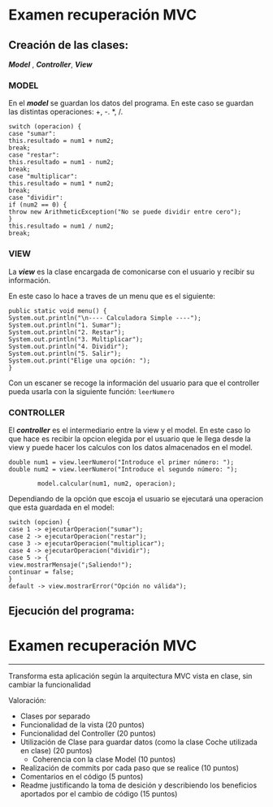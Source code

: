 # Examen recuperación MVC

## Creación de las clases:
***Model*** , ***Controller***, ***View***

### MODEL

En el ***model*** se guardan los datos del programa.
En este caso se guardan las distintas operaciones: +, -. *, /.

    switch (operacion) {
    case "sumar":
    this.resultado = num1 + num2;
    break;
    case "restar":
    this.resultado = num1 - num2;
    break;
    case "multiplicar":
    this.resultado = num1 * num2;
    break;
    case "dividir":
    if (num2 == 0) {
    throw new ArithmeticException("No se puede dividir entre cero");
    }
    this.resultado = num1 / num2;
    break;

### VIEW

La ***view*** es la clase encargada de comonicarse con el usuario y recibir su información.

En este caso lo hace a traves de un menu que es el siguiente:

    public static void menu() {
    System.out.println("\n---- Calculadora Simple ----");
    System.out.println("1. Sumar");
    System.out.println("2. Restar");
    System.out.println("3. Multiplicar");
    System.out.println("4. Dividir");
    System.out.println("5. Salir");
    System.out.print("Elige una opción: ");
    }

Con un escaner se recoge la información del usuario para que el controller pueda usarla con la siguiente función: ```leerNumero```

### CONTROLLER

El ***controller*** es el intermediario entre la view y el model.
En este caso lo que hace es recibir la opcion elegida por el usuario que le llega desde la view y puede hacer los calculos con los datos almacenados en el model.


    double num1 = view.leerNumero("Introduce el primer número: ");
    double num2 = view.leerNumero("Introduce el segundo número: ");

            model.calcular(num1, num2, operacion);

Dependiando de la opción que escoja el usuario se ejecutará una operacion que esta guardada en el model:

    switch (opcion) {
    case 1 -> ejecutarOperacion("sumar");
    case 2 -> ejecutarOperacion("restar");
    case 3 -> ejecutarOperacion("multiplicar");
    case 4 -> ejecutarOperacion("dividir");
    case 5 -> {
    view.mostrarMensaje("¡Saliendo!");
    continuar = false;
    }
    default -> view.mostrarError("Opción no válida");

## Ejecución del programa:



# Examen recuperación MVC
---
Transforma esta aplicación según la arquitectura MVC vista en clase, sin cambiar la funcionalidad

Valoración:

* Clases por separado
* Funcionalidad de la vista (20 puntos)
* Funcionalidad del Controller (20 puntos)
* Utilización de Clase para guardar datos (como la clase Coche utilizada en clase) (20 puntos)
  * Coherencia con la clase Model (10 puntos)
* Realización de commits por cada paso que se realice (10 puntos)
* Comentarios en el código (5 puntos)
* Readme justificando la toma de desición y describiendo los beneficios aportados por el cambio de código (15 puntos)
